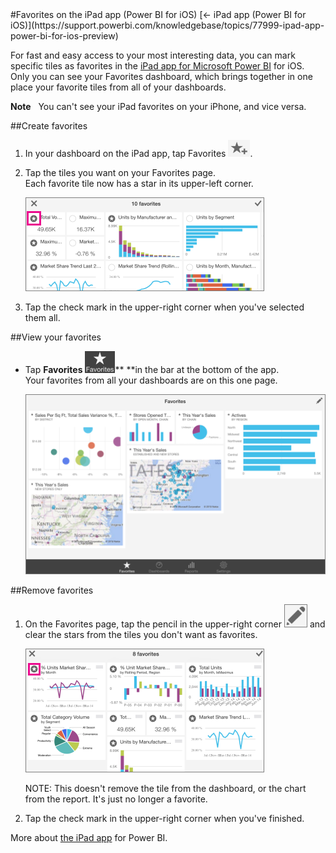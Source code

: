 <properties pageTitle="Favorites on the iPad app (Power BI for iOS)" description="Favorites on the iPad app (Power BI for iOS)" services="powerbi" documentationCenter="" authors="v-anpasi" manager="mblythe" editor=""/>
<tags ms.service="powerbi" ms.devlang="NA" ms.topic="article" ms.tgt_pltfrm="NA" ms.workload="powerbi" ms.date="06/26/2015" ms.author="v-anpasi"/>
#Favorites on the iPad app (Power BI for iOS)
[← iPad app (Power BI for iOS)](https://support.powerbi.com/knowledgebase/topics/77999-ipad-app-power-bi-for-ios-preview)

For fast and easy access to your most interesting data, you can mark specific tiles as favorites in the [iPad app for Microsoft Power BI](http://support.powerbi.com/knowledgebase/topics/69272-ipad-app-for-power-bi) for iOS. Only you can see your Favorites dashboard, which brings together in one place your favorite tiles from all of your dashboards.

**Note**   You can't see your iPad favorites on your iPhone, and vice versa.

##Create favorites
1.  In your dashboard on the iPad app, tap Favorites ![](media/powerbi-mobile-favorites-on-the-ipad-app/PBI_iOS_FaveStar.png).
2.  Tap the tiles you want on your Favorites page.  
    Each favorite tile now has a star in its upper-left corner.

    ![](media/powerbi-mobile-favorites-on-the-ipad-app/PBI_iPad_AddFave.png)
    
3.  Tap the check mark in the upper-right corner when you've selected them all.

##View your favorites
-   Tap **Favorites** ![](media/powerbi-mobile-favorites-on-the-ipad-app/PBI_iPad_FavesIcon.png)** **in the bar at the bottom of the app.  
    Your favorites from all your dashboards are on this one page.

    ![](media/powerbi-mobile-favorites-on-the-ipad-app/PBI_iPadFaveHome.png)
    

##Remove favorites
1.  On the Favorites page, tap the pencil in the upper-right corner ![](media/powerbi-mobile-favorites-on-the-ipad-app/PBI_iPad_FavePencil.png) and clear the stars from the tiles you don't want as favorites.

    ![](media/powerbi-mobile-favorites-on-the-ipad-app/PBI_iPad_RemoveFave.png)
    
    NOTE: This doesn't remove the tile from the dashboard, or the chart from the report. It's just no longer a favorite.
    
2.  Tap the check mark in the upper-right corner when you've finished.

More about [the iPad app](http://support.powerbi.com/knowledgebase/articles/467172-the-ipad-app-for-power-bi-preview) for Power BI.